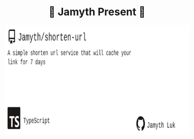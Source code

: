 <!-- built at 3/24/2024, 9:13:42 AM -->
<h1 align="center">
🎉 Jamyth Present 🎉
</h1>
<p align="center">
    <a href="https://github.com/Jamyth/shorten-url">
        <img width="1000" height="300" src="./readme.svg" />
    </a>
</p>